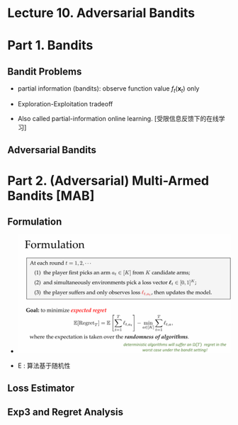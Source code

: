 # Lecture 10. Adversarial Bandits

# Part 1. Bandits

## Bandit Problems
- partial information (bandits): observe function value $f_t(\mathbf{x}_t)$ only

- Exploration-Exploitation tradeoff

- Also called partial-information online learning. [受限信息反馈下的在线学习]

## Adversarial Bandits



# Part 2. (Adversarial) Multi-Armed Bandits [MAB]

## Formulation
- ![alt text](image.png)

- E : 算法基于随机性

## Loss Estimator


## Exp3 and Regret Analysis















